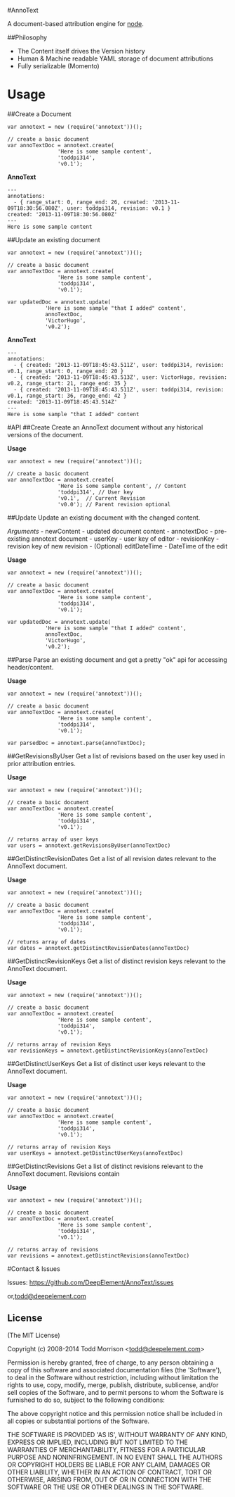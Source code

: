 #AnnoText

  A document-based attribution engine for [node](http://nodejs.org).


##Philosophy

* The Content itself drives the Version history
* Human & Machine readable YAML storage of document attributions
* Fully serializable (Momento)


# Usage

##Create a Document

	var annotext = new (require('annotext'))();
	
	// create a basic document
	var annoTextDoc = annotext.create(
					'Here is some sample content',
					'toddpi314', 
					'v0.1');			

**AnnoText**

	---
	annotations:
	  - { range_start: 0, range_end: 26, created: '2013-11-09T18:30:56.080Z', user: toddpi314, revision: v0.1 }
	created: '2013-11-09T18:30:56.080Z'
	---
	Here is some sample content

##Update an existing document

	var annotext = new (require('annotext'))();
	
	// create a basic document
	var annoTextDoc = annotext.create(
					'Here is some sample content',
					'toddpi314', 
					'v0.1');
					
	var updatedDoc = annotext.update(
				'Here is some sample "that I added" content',
				annoTextDoc,
				'VictorHugo',
				'v0.2');
		

**AnnoText**

	---
	annotations:
	  - { created: '2013-11-09T18:45:43.511Z', user: toddpi314, revision: v0.1, range_start: 0, range_end: 20 }
	  - { created: '2013-11-09T18:45:43.513Z', user: VictorHugo, revision: v0.2, range_start: 21, range_end: 35 }
	  - { created: '2013-11-09T18:45:43.511Z', user: toddpi314, revision: v0.1, range_start: 36, range_end: 42 }
	created: '2013-11-09T18:45:43.514Z'
	---
	Here is some sample "that I added" content

#API
##Create
Create an AnnoText document without any historical versions of the document. 

**Usage**

	var annotext = new (require('annotext'))();
	
	// create a basic document
	var annoTextDoc = annotext.create(
					'Here is some sample content', // Content
					'toddpi314', // User key
					'v0.1',  // Current Revision
					'v0.0'); // Parent revision optional		

##Update
Update an existing document with the changed content. 

_Arguments_
	- newContent - updated document content
	- annotextDoc - pre-existing annotext document
	- userKey - user key of editor
	- revisionKey - revision key of new revision
	- (Optional) editDateTime - DateTime of the edit

**Usage**

	var annotext = new (require('annotext'))();
	
	// create a basic document
	var annoTextDoc = annotext.create(
					'Here is some sample content',
					'toddpi314', 
					'v0.1');
					
	var updatedDoc = annotext.update(
				'Here is some sample "that I added" content',
				annoTextDoc,
				'VictorHugo',
				'v0.2');


##Parse
Parse an existing document and get a pretty "ok" api for accessing header/content.

**Usage**

	var annotext = new (require('annotext'))();
	
	// create a basic document
	var annoTextDoc = annotext.create(
					'Here is some sample content',
					'toddpi314', 
					'v0.1');
					
	var parsedDoc = annotext.parse(annoTextDoc);



##GetRevisionsByUser
Get a list of revisions based on the user key used in prior attribution entries.

**Usage**

	var annotext = new (require('annotext'))();
	
	// create a basic document
	var annoTextDoc = annotext.create(
					'Here is some sample content',
					'toddpi314', 
					'v0.1');
					
	// returns array of user keys
	var users = annotext.getRevisionsByUser(annoTextDoc)


##GetDistinctRevisionDates
Get a list of all revision dates relevant to the AnnoText document.

**Usage**

	var annotext = new (require('annotext'))();
	
	// create a basic document
	var annoTextDoc = annotext.create(
					'Here is some sample content',
					'toddpi314', 
					'v0.1');
					
	// returns array of dates
	var dates = annotext.getDistinctRevisionDates(annoTextDoc)

##GetDistinctRevisionKeys
Get a list of distinct revision keys relevant to the AnnoText document.

**Usage**

	var annotext = new (require('annotext'))();
	
	// create a basic document
	var annoTextDoc = annotext.create(
					'Here is some sample content',
					'toddpi314', 
					'v0.1');
					
	// returns array of revision Keys
	var revisionKeys = annotext.getDistinctRevisionKeys(annoTextDoc)

##GetDistinctUserKeys
Get a list of distinct user keys relevant to the AnnoText document.

**Usage**

	var annotext = new (require('annotext'))();
	
	// create a basic document
	var annoTextDoc = annotext.create(
					'Here is some sample content',
					'toddpi314', 
					'v0.1');
					
	// returns array of revision Keys
	var userKeys = annotext.getDistinctUserKeys(annoTextDoc)

##GetDistinctRevisions
Get a list of distinct revisions relevant to the AnnoText document.
Revisions contain 

**Usage**

	var annotext = new (require('annotext'))();
	
	// create a basic document
	var annoTextDoc = annotext.create(
					'Here is some sample content',
					'toddpi314', 
					'v0.1');
					
	// returns array of revisions
	var revisions = annotext.getDistinctRevisions(annoTextDoc)

#Contact & Issues

Issues: https://github.com/DeepElement/AnnoText/issues

or,<todd@deepelement.com>

## License

(The MIT License)

Copyright (c) 2008-2014 Todd Morrison &lt;todd@deepelement.com&gt;

Permission is hereby granted, free of charge, to any person obtaining
a copy of this software and associated documentation files (the
'Software'), to deal in the Software without restriction, including
without limitation the rights to use, copy, modify, merge, publish,
distribute, sublicense, and/or sell copies of the Software, and to
permit persons to whom the Software is furnished to do so, subject to
the following conditions:

The above copyright notice and this permission notice shall be
included in all copies or substantial portions of the Software.

THE SOFTWARE IS PROVIDED 'AS IS', WITHOUT WARRANTY OF ANY KIND,
EXPRESS OR IMPLIED, INCLUDING BUT NOT LIMITED TO THE WARRANTIES OF
MERCHANTABILITY, FITNESS FOR A PARTICULAR PURPOSE AND NONINFRINGEMENT.
IN NO EVENT SHALL THE AUTHORS OR COPYRIGHT HOLDERS BE LIABLE FOR ANY
CLAIM, DAMAGES OR OTHER LIABILITY, WHETHER IN AN ACTION OF CONTRACT,
TORT OR OTHERWISE, ARISING FROM, OUT OF OR IN CONNECTION WITH THE
SOFTWARE OR THE USE OR OTHER DEALINGS IN THE SOFTWARE.
